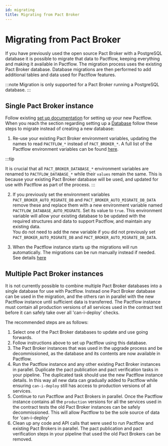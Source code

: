 ```yaml
---
id: migrating
title: Migrating from Pact Broker
---
```


# Migrating from Pact Broker

If you have previously used the open source Pact Broker with a PostgreSQL database it is possible to migrate that data to Pactflow, keeping everything and making it available in Pactflow. The migration process uses the existing Pact Broker database. Database migrations are then performed to add additional tables and data used for Pactflow features.

:::note
Migration is only supported for a Pact Broker running a PostgreSQL database.
:::

## Single Pact Broker instance

Follow existing [set up documentation](/docs/on-premises) for setting up your new Pactflow. When you reach the section regarding setting up a [Database](/docs/on-premises/database) follow these steps to migrate instead of creating a new database:

1. Re-use your existing Pact Broker environment variables, updating the names to read `PACTFLOW_*` instead of `PACT_BROKER_*`. A full list of the Pactflow environment variables can be found [here](/docs/on-premises/environment-variables).

:::tip

It is crucial that all `PACT_BROKER_DATABASE_*` environment variables are renamed to `PACTFLOW_DATABASE_*` while their `values` remain the same. This is because your existing Pact Broker database will be used, and updated for use with Pactflow as part of the process.
:::

2. If you previously set the environment variables `PACT_BROKER_AUTO_MIGRATE_DB` and `PACT_BROKER_AUTO_MIGRATE_DB_DATA` remove these and replace them with a new environment variable named `PACTFLOW_DATABASE_AUTO_MIGRATE`. Set its value to `true`. This environment variable will allow your existing database to be updated with the required structures and data to support Pactflow, and maintain any existing data.  
You do not need to add the new variable if you did not previously set `PACT_BROKER_AUTO_MIGRATE_DB` and `PACT_BROKER_AUTO_MIGRATE_DB_DATA`.

4. When the Pactflow instance starts up the migrations will run automatically. The migrations can be run manually instead if needed. See details [here](/docs/on-premises/upgrading/database-migrations)

## Multiple Pact Broker instances

It is not currently possible to combine multiple Pact Broker databases into a single database for use with Pactflow. Instead one Pact Broker database can be used in the migration, and the others ran in parallel with the new Pactflow instance until sufficient data is transferred. The Pactflow instance must contain all production versions of all services used in the contract test before it can safely take over all 'can-i-deploy' checks.

The recommended steps are as follows:

1. Select one of the Pact Broker databases to update and use going forwards.
2. Follow instructions above to set up Pactflow using this database.
3. The Pact Broker instances that was used in the upgrade process and be decommissioned, as the database and its contents are now available in Pactflow.
4. Run the Pactflow instance and any other existing Pact Broker instances in parallel. Duplicate the pact publication and pact verification tasks in your pipeline. The duplicated task should use the new Pactflow instance details. In this way all new data can gradually added to Pactflow while ensuring `can-i-deploy` still has access to production versions of all services.
5. Continue to run Pactflow and Pact Brokers in parallel. Once the Pactflow instance contains all the `production` versions for all the services used in the contract tests the old Pact Broker instances can be safely decommissioned. This will allow Pactflow to be the sole source of data for 'can-i-deploy'
6. Clean up any code and API calls that were used to run Pactflow and existing Pact Brokers in parallel. The pact publication and pact verification steps in your pipeline that used the old Pact Brokers can be removed.
